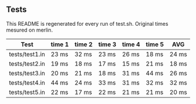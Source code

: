 ## Tests
This README is regenerated for every run of test.sh.
Original times mesured on merlin.

| Test | time 1 | time 2 | time 3 | time 4 | time 5 | AVG |
| --- | --- | --- | --- | --- | --- | --- |
| tests/test1.in | 23 ms | 32 ms | 23 ms | 26 ms | 18 ms | 24 ms |
| tests/test2.in | 19 ms | 18 ms | 17 ms | 15 ms | 21 ms | 18 ms |
| tests/test3.in | 20 ms | 21 ms | 18 ms | 31 ms | 44 ms | 26 ms |
| tests/test4.in | 44 ms | 24 ms | 33 ms | 31 ms | 32 ms | 32 ms |
| tests/test5.in | 22 ms | 17 ms | 22 ms | 21 ms | 21 ms | 20 ms |
